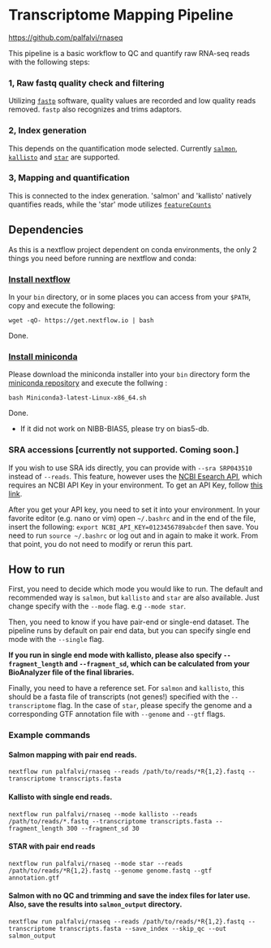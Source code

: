 # Transcriptome Mapping Pipeline
 https://github.com/palfalvi/rnaseq

 This pipeline is a basic workflow to QC and quantify raw RNA-seq reads with the following steps:

### 1, Raw fastq quality check and filtering
Utilizing [`fastp`](https://github.com/OpenGene/fastp) software, quality values are recorded and low quality reads removed. `fastp` also recognizes and trims adaptors.

### 2, Index generation
This depends on the quantification mode selected. Currently [`salmon`](https://combine-lab.github.io/salmon/), [`kallisto`](https://pachterlab.github.io/kallisto/) and [`star`](https://github.com/alexdobin/STAR) are supported.

### 3, Mapping and quantification
This is connected to the index generation. 'salmon' and 'kallisto' natively quantifies reads, while the 'star' mode utilizes [`featureCounts`](http://subread.sourceforge.net/)


## Dependencies

As this is a nextflow project dependent on conda environments, the only 2 things you need before running are nextflow and conda:

### [Install nextflow](https://www.nextflow.io/docs/latest/getstarted.html)

In your `bin` directory, or in some places you can access from your `$PATH`, copy and execute the following:

```
wget -qO- https://get.nextflow.io | bash
```

Done.

### [Install miniconda](https://conda.io/projects/conda/en/latest/user-guide/install/index.html)

Please download the miniconda installer into your `bin` directory form the [miniconda repository](https://docs.conda.io/en/latest/miniconda.html#linux-installers) and execute the follwing :

```
bash Miniconda3-latest-Linux-x86_64.sh
```

Done.

* If it did not work on NIBB-BIAS5, please try on bias5-db.

### SRA accessions [currently not supported. Coming soon.]

If you wish to use SRA ids directly, you can provide with `--sra SRP043510` instead of `--reads`. This feature, however uses the [NCBI Esearch API](https://www.ncbi.nlm.nih.gov/books/NBK25499/#chapter4.ESearch), which requires an NCBI API Key in your environment. To get an API Key, follow [this link](https://ncbiinsights.ncbi.nlm.nih.gov/2017/11/02/new-api-keys-for-the-e-utilities/).

After you get your API key, you need to set it into your environment. In your favorite editor (e.g. nano or vim) open `~/.bashrc` and in the end of the file, insert the following:
`export NCBI_API_KEY=0123456789abcdef` then save. You need to run `source ~/.bashrc` or log out and in again to make it work. From that point, you do not need to modify or rerun this part.

## How to run

First, you need to decide which mode you would like to run. The default and recommended way is `salmon`, but `kallisto` and `star` are also available. Just change specify with the `--mode` flag. e.g `--mode star`.


Then, you need to know if you have pair-end or single-end dataset. The pipeline runs by default on pair end data, but you can specify single end mode with the `--single` flag.

**If you run in single end mode with kallisto, please also specify `--fragment_length` and  `--fragment_sd`, which can be calculated from your BioAnalyzer file of the final libraries.**

Finally, you need to have a reference set. For `salmon` and `kallisto`, this should be a fasta file of transcripts (not genes!) specified with the `--transcriptome` flag. In the case of `star`, please specify the genome and a corresponding GTF annotation file with `--genome` and `--gtf` flags.

### Example commands

#### Salmon mapping with pair end reads.

```
nextflow run palfalvi/rnaseq --reads /path/to/reads/*R{1,2}.fastq --transcriptome transcripts.fasta
```

#### Kallisto with single end reads.

```
nextflow run palfalvi/rnaseq --mode kallisto --reads /path/to/reads/*.fastq --transcriptome transcripts.fasta --fragment_length 300 --fragment_sd 30
```

#### STAR with pair end reads

```
nextflow run palfalvi/rnaseq --mode star --reads /path/to/reads/*R{1,2}.fastq --genome genome.fastq --gtf annotation.gtf
```

#### Salmon with no QC and trimming and save the index files for later use. Also, save the results into `salmon_output` directory.

```
nextflow run palfalvi/rnaseq --reads /path/to/reads/*R{1,2}.fastq --transcriptome transcripts.fasta --save_index --skip_qc --out salmon_output
```
